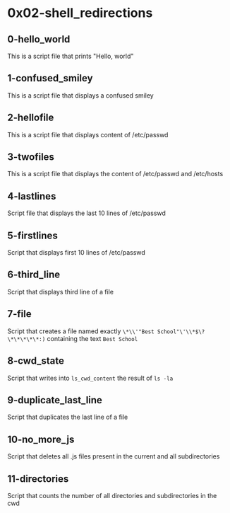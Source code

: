 # 0x02-shell_redirections

## 0-hello_world

This is a script file that prints "Hello, world"

## 1-confused_smiley

This is a script file that displays a confused smiley

## 2-hellofile

This is a script file that displays content of /etc/passwd

## 3-twofiles

This is a script file that displays the content of /etc/passwd and /etc/hosts

## 4-lastlines

Script file that displays the last 10 lines of /etc/passwd

## 5-firstlines

Script that displays first 10 lines of /etc/passwd

## 6-third_line

Script that displays third line of a file

## 7-file

Script that creates a file named exactly `\*\\'"Best School"\'\\*$\?\*\*\*\*\*:)` containing the text `Best School`

## 8-cwd_state

Script that writes into `ls_cwd_content` the result of `ls -la`

## 9-duplicate_last_line

Script that duplicates the last line of a file

## 10-no_more_js

Script that deletes all .js files present in the current and all subdirectories

## 11-directories

Script that counts the number of all directories and subdirectories in the cwd

